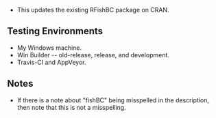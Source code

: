 * This updates the existing RFishBC package on CRAN.

## Testing Environments
* My Windows machine.
* Win Builder -- old-release, release, and development.
* Travis-CI and AppVeyor.

## Notes
* If there is a note about "fishBC" being misspelled in the description, then note that this is not a misspelling.
